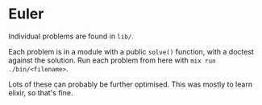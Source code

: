 # Euler

Individual problems are found in `lib/`.

Each problem is in a module with a public `solve()` function, with a doctest against the solution. Run each problem from here with `mix run ./bin/<filename>`.

Lots of these can probably be further optimised. This was mostly to learn elixir, so that's fine.
